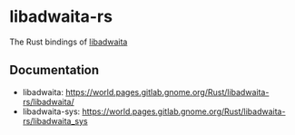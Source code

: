 # libadwaita-rs

The Rust bindings of [libadwaita](https://gitlab.gnome.org/GNOME/libadwaita)

## Documentation

- libadwaita: <https://world.pages.gitlab.gnome.org/Rust/libadwaita-rs/libadwaita/>
- libadwaita-sys: <https://world.pages.gitlab.gnome.org/Rust/libadwaita-rs/libadwaita_sys>
